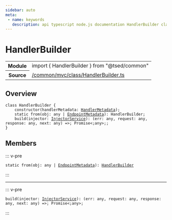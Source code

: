 ```yaml
---
sidebar: auto
meta:
 - name: keywords
   description: api typescript node.js documentation HandlerBuilder class
---
```

# HandlerBuilder <Badge text="Class" type="class"/>
<!-- Summary -->
<section class="symbol-info"><table class="is-full-width"><tbody><tr><th>Module</th><td><div class="lang-typescript"><span class="token keyword">import</span> { HandlerBuilder }&nbsp;<span class="token keyword">from</span>&nbsp;<span class="token string">"@tsed/common"</span></div></td></tr><tr><th>Source</th><td><a href="https://github.com/Romakita/ts-express-decorators/blob/v4.30.0/src//common/mvc/class/HandlerBuilder.ts#L0-L0">/common/mvc/class/HandlerBuilder.ts</a></td></tr></tbody></table></section>

<!-- Overview -->
## Overview


<pre><code class="typescript-lang "><span class="token keyword">class</span> HandlerBuilder <span class="token punctuation">{</span>
    <span class="token keyword">constructor</span><span class="token punctuation">(</span>handlerMetadata<span class="token punctuation">:</span> <a href="/api/common/mvc/class/HandlerMetadata.html"><span class="token">HandlerMetadata</span></a><span class="token punctuation">)</span><span class="token punctuation">;</span>
    <span class="token keyword">static</span> <span class="token keyword">from</span><span class="token punctuation">(</span>obj<span class="token punctuation">:</span> <span class="token keyword">any</span> | <a href="/api/common/mvc/class/EndpointMetadata.html"><span class="token">EndpointMetadata</span></a><span class="token punctuation">)</span><span class="token punctuation">:</span> HandlerBuilder<span class="token punctuation">;</span>
    <span class="token function">build</span><span class="token punctuation">(</span>injector<span class="token punctuation">:</span> <a href="/api/common/di/services/InjectorService.html"><span class="token">InjectorService</span></a><span class="token punctuation">)</span><span class="token punctuation">:</span> <span class="token punctuation">(</span>err<span class="token punctuation">:</span> <span class="token keyword">any</span><span class="token punctuation">,</span> request<span class="token punctuation">:</span> <span class="token keyword">any</span><span class="token punctuation">,</span> response<span class="token punctuation">:</span> <span class="token keyword">any</span><span class="token punctuation">,</span> next<span class="token punctuation">:</span> <span class="token keyword">any</span><span class="token punctuation">)</span> =&gt<span class="token punctuation">;</span> Promise&lt<span class="token punctuation">;</span><span class="token keyword">any</span>&gt<span class="token punctuation">;</span><span class="token punctuation">;</span>
<span class="token punctuation">}</span></code></pre>



<!-- Members -->




## Members


::: v-pre

<div class="method-overview">
<pre><code class="typescript-lang "><span class="token keyword">static</span> <span class="token keyword">from</span><span class="token punctuation">(</span>obj<span class="token punctuation">:</span> <span class="token keyword">any</span> | <a href="/api/common/mvc/class/EndpointMetadata.html"><span class="token">EndpointMetadata</span></a><span class="token punctuation">)</span><span class="token punctuation">:</span> <a href="/api/common/mvc/class/HandlerBuilder.html"><span class="token">HandlerBuilder</span></a></code></pre>

</div>



:::



***



::: v-pre

<div class="method-overview">
<pre><code class="typescript-lang "><span class="token function">build</span><span class="token punctuation">(</span>injector<span class="token punctuation">:</span> <a href="/api/common/di/services/InjectorService.html"><span class="token">InjectorService</span></a><span class="token punctuation">)</span><span class="token punctuation">:</span> <span class="token punctuation">(</span>err<span class="token punctuation">:</span> <span class="token keyword">any</span><span class="token punctuation">,</span> request<span class="token punctuation">:</span> <span class="token keyword">any</span><span class="token punctuation">,</span> response<span class="token punctuation">:</span> <span class="token keyword">any</span><span class="token punctuation">,</span> next<span class="token punctuation">:</span> <span class="token keyword">any</span><span class="token punctuation">)</span> =&gt<span class="token punctuation">;</span> Promise&lt<span class="token punctuation">;</span><span class="token keyword">any</span>&gt<span class="token punctuation">;</span></code></pre>

</div>



:::